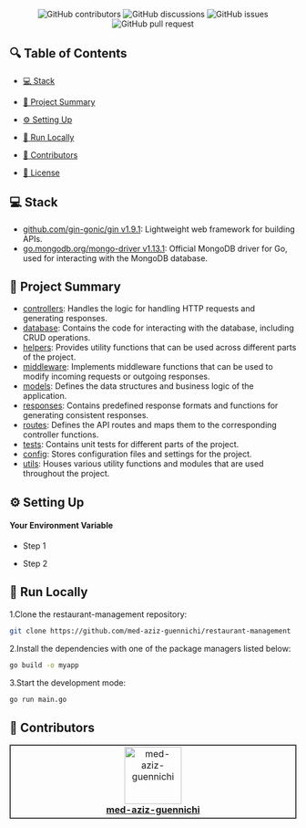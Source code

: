 <p align="center">
<a href=https://github.com/med-aziz-guennichi/restaurant-management target="_blank">
</a>
</p>



<p align="center">
<img src="https://img.shields.io/github/contributors/med-aziz-guennichi/restaurant-management" alt="GitHub contributors" />
<img src="https://img.shields.io/github/discussions/med-aziz-guennichi/restaurant-management" alt="GitHub discussions" />
<img src="https://img.shields.io/github/issues/med-aziz-guennichi/restaurant-management" alt="GitHub issues" />
<img src="https://img.shields.io/github/issues-pr/med-aziz-guennichi/restaurant-management" alt="GitHub pull request" />
</p>

## 🔍 Table of Contents

* [💻 Stack](#stack)

* [📝 Project Summary](#project-summary)

* [⚙️ Setting Up](#setting-up)

* [🚀 Run Locally](#run-locally)

* [🙌 Contributors](#contributors)

* [📄 License](#license)

## 💻 Stack

- [github.com/gin-gonic/gin v1.9.1](https://github.com/gin-gonic/gin): Lightweight web framework for building APIs.
- [go.mongodb.org/mongo-driver v1.13.1](https://go.mongodb.org/mongo-driver): Official MongoDB driver for Go, used for interacting with the MongoDB database.

## 📝 Project Summary

- [controllers](controllers): Handles the logic for handling HTTP requests and generating responses.
- [database](database): Contains the code for interacting with the database, including CRUD operations.
- [helpers](helpers): Provides utility functions that can be used across different parts of the project.
- [middleware](middleware): Implements middleware functions that can be used to modify incoming requests or outgoing responses.
- [models](models): Defines the data structures and business logic of the application.
- [responses](responses): Contains predefined response formats and functions for generating consistent responses.
- [routes](routes): Defines the API routes and maps them to the corresponding controller functions.
- [tests](tests): Contains unit tests for different parts of the project.
- [config](config): Stores configuration files and settings for the project.
- [utils](utils): Houses various utility functions and modules that are used throughout the project.

## ⚙️ Setting Up

#### Your Environment Variable

- Step 1

- Step 2

## 🚀 Run Locally
1.Clone the restaurant-management repository:
```sh
git clone https://github.com/med-aziz-guennichi/restaurant-management
```
2.Install the dependencies with one of the package managers listed below:
```bash
go build -o myapp
```
3.Start the development mode:
```bash
go run main.go
```

## 🙌 Contributors

<table style="border:1px solid #404040;text-align:center;width:100%">
<tr><td style="width:14.29%;border:1px solid #404040;">
        <a href="https://github.com/med-aziz-guennichi" spellcheck="false">
          <img src="https://avatars.githubusercontent.com/u/124068781?v=4?s=100" width="100px;" alt="med-aziz-guennichi"/>
          <br />
          <b>med-aziz-guennichi</b>
        </a>
        <br />
      </td></table>

